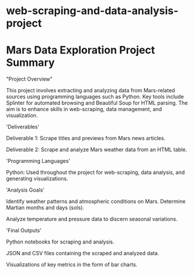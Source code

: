 # web-scraping-and-data-analysis-project

# Mars Data Exploration Project Summary

"Project Overview"

This project involves extracting and analyzing data from Mars-related sources using programming languages such as Python. Key tools include Splinter for automated browsing and Beautiful Soup for HTML parsing. The aim is to enhance skills in web-scraping, data management, and visualization.

'Deliverables'

Deliverable 1: Scrape titles and previews from Mars news articles.

Deliverable 2: Scrape and analyze Mars weather data from an HTML table.

'Programming Languages'

Python: Used throughout the project for web-scraping, data analysis, and generating visualizations.

'Analysis Goals'

Identify weather patterns and atmospheric conditions on Mars.
Determine Martian months and days (sols).

Analyze temperature and pressure data to discern seasonal variations.

'Final Outputs'

Python notebooks for scraping and analysis.

JSON and CSV files containing the scraped and analyzed data.

Visualizations of key metrics in the form of bar charts.
